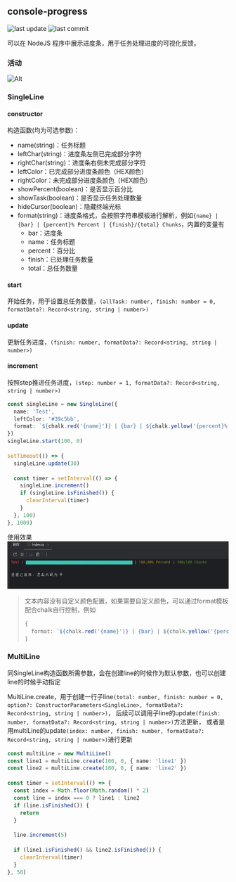 ## console-progress

![last update](https://img.shields.io/npm/last-update/%40feng-j%2Fconsole-progress)
![last commit](https://img.shields.io/github/last-commit/Fengjing95/console-progress)

可以在 NodeJS 程序中展示进度条，用于任务处理进度的可视化反馈。

### 活动

![Alt](https://repobeats.axiom.co/api/embed/2f27f02c439973bb5278ae57da1b2815e07dbec4.svg "Repobeats analytics image")

### SingleLine

#### constructor

构造函数(均为可选参数)：
+ name(string)：任务标题
+ leftChar(string)：进度条左侧已完成部分字符
+ rightChar(string)：进度条右侧未完成部分字符
+ leftColor：已完成部分进度条颜色（HEX颜色）
+ rightColor：未完成部分进度条颜色（HEX颜色）
+ showPercent(boolean)：是否显示百分比
+ showTask(boolean)：是否显示任务处理数量
+ hideCursor(boolean)：隐藏终端光标
+ format(string)：进度条格式，会按照字符串模板进行解析，例如`{name} | {bar} | {percent}% Percent | {finish}/{total} Chunks`，内置的变量有
  + bar：进度条
  + name：任务标题
  + percent：百分比
  + finish：已处理任务数量
  + total：总任务数量

#### start

开始任务，用于设置总任务数量，`(allTask: number, finish: number = 0, formatData?: Record<string, string | number>)`

#### update

更新任务进度，`(finish: number, formatData?: Record<string, string | number>)`

#### increment

按照step推进任务进度，`(step: number = 1, formatData?: Record<string, string | number>)`

```ts
const singleLine = new SingleLine({
  name: 'Test',
  leftColor: '#39c5bb',
  format: `${chalk.red('{name}')} | {bar} | ${chalk.yellow('{percent}% Percent')} | ${chalk.green('{finish}/{total} Chunks')}`
})
singleLine.start(100, 0)

setTimeout(() => {
  singleLine.update(30)

  const timer = setInterval(() => {
    singleLine.increment()
    if (singleLine.isFinished()) {
      clearInterval(timer)
    }
  }, 100)
}, 1000)

```
使用效果
![result](/static/colorFormat.png)

> 文本内容没有自定义颜色配置，如果需要自定义颜色，可以通过format模板配合chalk自行控制，例如
> ```ts
> {
>   format: `${chalk.red('{name}')} | {bar} | ${chalk.yellow('{percent}% Percent')} | ${chalk.green('{finish}/{total} Chunks')}`
> }
> ```
>

### MultiLine

同SingleLine构造函数所需参数，会在创建line的时候作为默认参数，也可以创建line的时候手动指定

MultiLine.create，用于创建一行子line`(total: number, finish: number = 0, option?: ConstructorParameters<SingleLine>, formatData?: Record<string, string | number>)`，
后续可以调用子line的update`(finish: number, formatData?: Record<string, string | number>)`方法更新，
或者是用multiLine的update`(index: number, finish: number, formatData?: Record<string, string | number>)`进行更新

```ts
const multiLine = new MultiLine()
const line1 = multiLine.create(100, 0, { name: 'line1' })
const line2 = multiLine.create(100, 0, { name: 'line2' })

const timer = setInterval(() => {
  const index = Math.floor(Math.random() * 2)
  const line = index === 0 ? line1 : line2
  if (line.isFinished()) {
    return
  }

  line.increment(5)

  if (line1.isFinished() && line2.isFinished()) {
    clearInterval(timer)
  }
}, 50)

```
